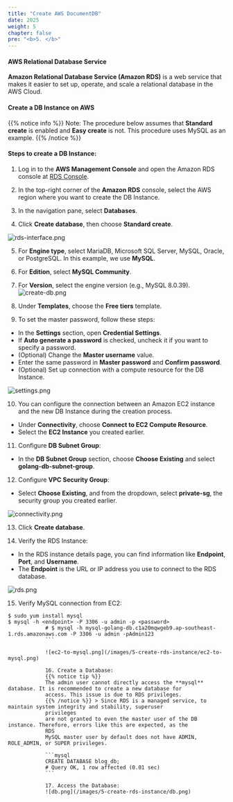 ```yaml
---
title: "Create AWS DocumentDB"
date: 2025
weight: 5
chapter: false
pre: "<b>5. </b>"
---
```


#### AWS Relational Database Service

**Amazon Relational Database Service (Amazon RDS)** is a web service that makes it easier to set up, operate, and scale
a relational database in the AWS Cloud.

#### Create a DB Instance on AWS

{{% notice info %}}
Note: The procedure below assumes that **Standard create** is enabled and **Easy create** is not. This procedure uses
MySQL as an example.
{{% /notice %}}

#### Steps to create a DB Instance:

1. Log in to the **AWS Management Console** and open the Amazon RDS console at [RDS
Console](https://console.aws.amazon.com/rds/).

2. In the top-right corner of the **Amazon RDS** console, select the AWS region where you want to create the DB
Instance.

3. In the navigation pane, select **Databases**.

4. Click **Create database**, then choose **Standard create**.

![rds-interface.png](/images/5-create-rds-instance/rds-interface.png)

5. For **Engine type**, select MariaDB, Microsoft SQL Server, MySQL, Oracle, or PostgreSQL. In this example, we use
**MySQL**.

6. For **Edition**, select **MySQL Community**.

7. For **Version**, select the engine version (e.g., MySQL 8.0.39).
![create-db.png](/images/5-create-rds-instance/create-db.png)

8. Under **Templates**, choose the **Free tiers** template.

9. To set the master password, follow these steps:

- In the **Settings** section, open **Credential Settings**.
- If **Auto generate a password** is checked, uncheck it if you want to specify a password.
- (Optional) Change the **Master username** value.
- Enter the same password in **Master password** and **Confirm password**.
- (Optional) Set up connection with a compute resource for the DB Instance.

![settings.png](/images/5-create-rds-instance/settings.png)

10. You can configure the connection between an Amazon EC2 instance and the new DB Instance during the creation process.

- Under **Connectivity**, choose **Connect to EC2 Compute Resource**.
- Select the **EC2 Instance** you created earlier.

11. Configure **DB Subnet Group**:

- In the **DB Subnet Group** section, choose **Choose Existing** and select **golang-db-subnet-group**.

12. Configure **VPC Security Group**:

- Select **Choose Existing**, and from the dropdown, select **private-sg**, the security group you created earlier.

![connectivity.png](/images/5-create-rds-instance/connectivity.png)

13. Click **Create database**.

14. Verify the RDS Instance:

- In the RDS instance details page, you can find information like **Endpoint**, **Port**, and **Username**.
- The **Endpoint** is the URL or IP address you use to connect to the RDS database.

![rds.png](/images/5-create-rds-instance/rds.png)

15. Verify MySQL connection from EC2:

```shell
$ sudo yum install mysql
$ mysql -h <endpoint> -P 3306 -u admin -p <password>
            # $ mysql -h mysql-golang-db.c1a20mqwgeb9.ap-southeast-1.rds.amazonaws.com -P 3306 -u admin -pAdmin123
            ```

            ![ec2-to-mysql.png](/images/5-create-rds-instance/ec2-to-mysql.png)

            16. Create a Database:
            {{% notice tip %}}
            The admin user cannot directly access the **mysql** database. It is recommended to create a new database for
            access. This issue is due to RDS privileges.
            {{% /notice %}} > Since RDS is a managed service, to maintain system integrity and stability, superuser
            privileges
            are not granted to even the master user of the DB instance. Therefore, errors like this are expected, as the
            RDS
            MySQL master user by default does not have ADMIN, ROLE_ADMIN, or SUPER privileges.

            ```mysql
            CREATE DATABASE blog_db;
            # Query OK, 1 row affected (0.01 sec)
            ```

            17. Access the Database:
            ![db.png](/images/5-create-rds-instance/db.png)